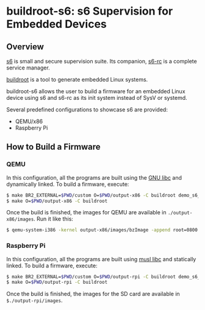 # buildroot-s6: s6 Supervision for Embedded Devices

## Overview

[s6](http://skarnet.org/software/s6/) is small and secure supervision suite.
Its companion, [s6-rc](http://skarnet.org/software/s6-rc/) is a complete
service manager.

[buildroot](http://buildroot.org/) is a tool to generate embedded Linux systems.

buildroot-s6 allows the user to build a firmware for an embedded Linux device
using s6 and s6-rc as its init system instead of SysV or systemd.

Several predefined configurations to showcase s6 are provided:

- QEMU/x86
- Raspberry Pi

## How to Build a Firmware

### QEMU

In this configuration, all the programs are built using the
[GNU libc](https://www.gnu.org/software/libc/) and dynamically linked. To build
a firmware, execute:

```sh
$ make BR2_EXTERNAL=$PWD/custom O=$PWD/output-x86 -C buildroot demo_s6_qemu_x86_defconfig
$ make O=$PWD/output-x86 -C buildroot
```

Once the build is finished, the images for QEMU are available in
``./output-x86/images``. Run it like this:

```sh
$ qemu-system-i386 -kernel output-x86/images/bzImage -append root=0800 -hda output-x86/images/rootfs.ext2
```

### Raspberry Pi

In this configuration, all the programs are built using
[musl libc](http://www.musl-libc.org/) and statically linked. To build a
firmware, execute:

```sh
$ make BR2_EXTERNAL=$PWD/custom O=$PWD/output-rpi -C buildroot demo_s6_rpi_defconfig
$ make O=$PWD/output-rpi -C buildroot
```

Once the build is finished, the images for the SD card are available in
``$./output-rpi/images``.
